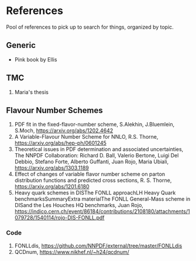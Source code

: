 # References

Pool of references to pick up to search for things, organized by topic.

## Generic

- Pink book by Ellis


## TMC

1. Maria's thesis

## Flavour Number Schemes

1. PDF fit in the fixed-flavor-number scheme,
   S.Alekhin, J.Bluemlein, S.Moch,
   https://arxiv.org/abs/1202.4642
2. A Variable-Flavour Number Scheme for NNLO,
   R.S. Thorne,
   https://arxiv.org/abs/hep-ph/0601245
3. Theoretical issues in PDF determination and associated uncertainties,
   The NNPDF Collaboration: Richard D. Ball, Valerio Bertone, Luigi Del Debbio,
     Stefano Forte, Alberto Guffanti, Juan Rojo, Maria Ubiali,
   https://arxiv.org/abs/1303.1189
4. Effect of changes of variable flavor number scheme on parton distribution
     functions and predicted cross sections,
   R. S. Thorne,
   https://arxiv.org/abs/1201.6180
5. Heavy quark schemes in DISThe FONLL approachLH Heavy Quark
     benchmarksSummaryExtra materialThe FONLL General-Mass scheme in DISand the
     Les Houches HQ benchmarks,
   Juan Rojo,
   https://indico.cern.ch/event/86184/contributions/2108180/attachments/1079728/1540114/rojo-DIS-FONLL.pdf

### Code

1. FONLLdis,
   https://github.com/NNPDF/external/tree/master/FONLLdis
2. QCDnum,
   https://www.nikhef.nl/~h24/qcdnum/


